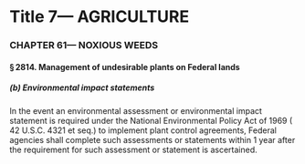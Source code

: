 
# Title 7— AGRICULTURE
### CHAPTER 61— NOXIOUS WEEDS
#### § 2814. Management of undesirable plants on Federal lands
##### (b) Environmental impact statements

In the event an environmental assessment or environmental impact statement is required under the National Environmental Policy Act of 1969 ( 42 U.S.C. 4321 et seq.) to implement plant control agreements, Federal agencies shall complete such assessments or statements within 1 year after the requirement for such assessment or statement is ascertained.
